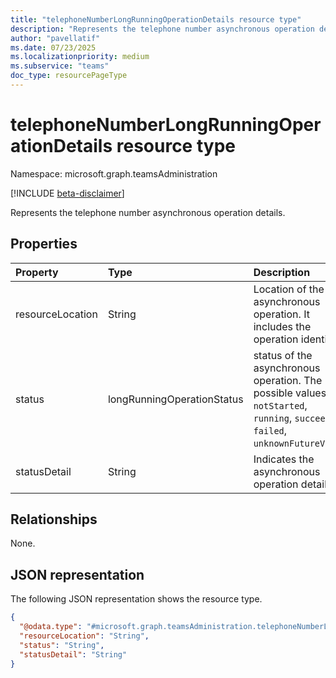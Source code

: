 ```yaml
---
title: "telephoneNumberLongRunningOperationDetails resource type"
description: "Represents the telephone number asynchronous operation details."
author: "pavellatif"
ms.date: 07/23/2025
ms.localizationpriority: medium
ms.subservice: "teams"
doc_type: resourcePageType
---
```


# telephoneNumberLongRunningOperationDetails resource type

Namespace: microsoft.graph.teamsAdministration

[!INCLUDE [beta-disclaimer](../../includes/beta-disclaimer.md)]

Represents the telephone number asynchronous operation details.


## Properties
|Property|Type|Description|
|:---|:---|:---|
|resourceLocation|String|Location of the asynchronous operation. It includes the operation identifier.|
|status|longRunningOperationStatus|status of the asynchronous operation. The possible values are: `notStarted`, `running`, `succeeded`, `failed`, `unknownFutureValue`.|
|statusDetail|String|Indicates the asynchronous operation details.|

## Relationships
None.

## JSON representation
The following JSON representation shows the resource type.
<!-- {
  "blockType": "resource",
  "@odata.type": "microsoft.graph.teamsAdministration.telephoneNumberLongRunningOperationDetails"
}
-->
``` json
{
  "@odata.type": "#microsoft.graph.teamsAdministration.telephoneNumberLongRunningOperationDetails",
  "resourceLocation": "String",
  "status": "String",
  "statusDetail": "String"
}
```
